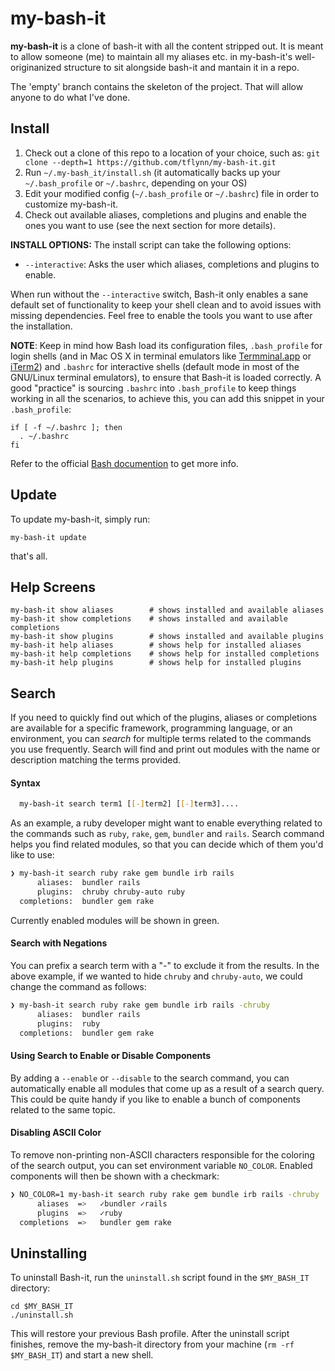 # my-bash-it

**my-bash-it** is a clone of bash-it with all the content stripped out. It is meant to allow someone (me) to maintain all my aliases etc. in my-bash-it's well-originanized structure to sit alongside bash-it and mantain it in a repo.

The 'empty' branch contains the skeleton of the project. That will allow anyone to do what I've done.

## Install

1. Check out a clone of this repo to a location of your choice, such as: `git clone --depth=1 https://github.com/tflynn/my-bash-it.git`
2. Run `~/.my-bash_it/install.sh` (it automatically backs up your `~/.bash_profile` or `~/.bashrc`, depending on your OS)
3. Edit your modified config (`~/.bash_profile` or `~/.bashrc`) file in order to customize my-bash-it.
4. Check out available aliases, completions and plugins and enable the ones you want to use (see the next section for more details).

**INSTALL OPTIONS:**
The install script can take the following options:

* `--interactive`: Asks the user which aliases, completions and plugins to enable.

When run without the `--interactive` switch, Bash-it only enables a sane default set of functionality to keep your shell clean and to avoid issues with missing dependencies. Feel free to enable the tools you want to use after the installation.

**NOTE**: Keep in mind how Bash load its configuration files, `.bash_profile` for login shells (and in Mac OS X in terminal emulators like [Termminal.app](http://www.apple.com/osx/apps/) or [iTerm2](https://www.iterm2.com/)) and `.bashrc` for interactive shells (default mode in most of the GNU/Linux terminal emulators), to ensure that Bash-it is loaded correctly. A good "practice" is sourcing `.bashrc` into `.bash_profile` to keep things working in all the scenarios, to achieve this, you can add this snippet in your `.bash_profile`:

```
if [ -f ~/.bashrc ]; then
  . ~/.bashrc
fi
```

Refer to the official [Bash documention](https://www.gnu.org/software/bash/manual/bashref.html#Bash-Startup-Files) to get more info.

## Update

To update my-bash-it, simply run:

```
my-bash-it update
```

that's all.

## Help Screens

```
my-bash-it show aliases        # shows installed and available aliases
my-bash-it show completions    # shows installed and available completions
my-bash-it show plugins        # shows installed and available plugins
my-bash-it help aliases        # shows help for installed aliases
my-bash-it help completions    # shows help for installed completions
my-bash-it help plugins        # shows help for installed plugins
```

## Search

If you need to quickly find out which of the plugins, aliases or completions
are available for a specific framework, programming language, or an environment, you can _search_ for
multiple terms related to the commands you use frequently.  Search will
find and print out modules with the name or description matching the terms
provided.

#### Syntax

```bash
  my-bash-it search term1 [[-]term2] [[-]term3]....
```

As an example, a ruby developer might want to enable everything
related to the commands such as `ruby`, `rake`, `gem`, `bundler` and `rails`.
Search command helps you find related modules, so that you can decide which
of them you'd like to use:

```bash
❯ my-bash-it search ruby rake gem bundle irb rails
      aliases:  bundler rails
      plugins:  chruby chruby-auto ruby
  completions:  bundler gem rake
```

Currently enabled modules will be shown in green.

#### Search with Negations

You can prefix a search term with a "-" to exclude it from the results. In the above
example, if we wanted to hide `chruby` and `chruby-auto`, we could change the command as
follows:

```bash
❯ my-bash-it search ruby rake gem bundle irb rails -chruby
      aliases:  bundler rails
      plugins:  ruby
  completions:  bundler gem rake
```

#### Using Search to Enable or Disable Components

By adding a `--enable` or `--disable` to the search command, you can automatically
enable all modules that come up as a result of a search query. This could be quite
handy if you like to enable a bunch of components related to the same topic.

#### Disabling ASCII Color

To remove non-printing non-ASCII characters responsible for the coloring of the
search output, you can set environment variable `NO_COLOR`. Enabled components will
then be shown with a checkmark:

```bash
❯ NO_COLOR=1 my-bash-it search ruby rake gem bundle irb rails -chruby
      aliases  =>   ✓bundler ✓rails
      plugins  =>   ✓ruby
  completions  =>   bundler gem rake
```

## Uninstalling

To uninstall Bash-it, run the `uninstall.sh` script found in the `$MY_BASH_IT` directory:

```
cd $MY_BASH_IT
./uninstall.sh
```

This will restore your previous Bash profile. After the uninstall script finishes, remove the my-bash-it directory from your machine (`rm -rf $MY_BASH_IT`) and start a new shell.

